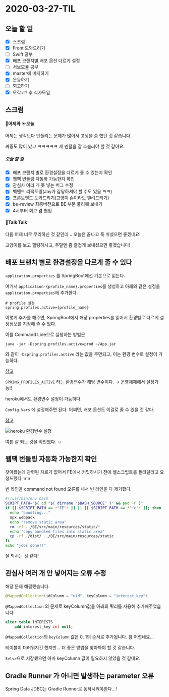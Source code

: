 # 2020-03-27-TIL

## 오늘 할 일

- [x] 스크럼
- [x] Front 도와드리기
- [ ] Swift 공부
- [x] 배포 브랜치별 배포 옵션 다르게 설정
- [ ] 서브모듈 공부
- [x] master에 머지하기
- [x] 운동하기
- [ ] 회고하기
- [x] 모각코? 후 식사모임

## 스크럼

#### 🌝어제와 ☀️오늘

어제는 생각보다 안풀리는 문제가 많아서 고생을 좀 했던 것 같습니다.

짜증도 많이 났고 ㅋㅋㅋㅋㅋ 제 멘탈을 잘 추슬러야 할 것 같아요.

##### 오늘 할 일

- [x] 배포 브랜치 별로 환경설정을 다르게 줄 수 있는지 확인
- [x] 웹팩 번들링 자동화 가능한지 확인
- [x] 관심사 여러 개 못 넣는 버그 수정
- [x] 백엔드 리팩토링(Jay가 감당하셔야 할 수도 있음 ㅋㅋ)
- [x] 프론트엔드 도와드리기(고양이 손이라도 빌려드리기)
- [x] be-review 최종버전으로 BE 부분 풀리퀘 보내기
- [x] 4시부터 회고 겸 협업

#### 📢Talk Talk

다들 어제 너무 무리하신 것 같던데... 오늘은 끝나고 푹 쉬셨으면 좋겠네요!

고양이를 보고 힐링하시고, 주말엔 좀 즐겁게 보내셨으면 좋겠습니다!

## 배포 브랜치 별로 환경설정을 다르게 줄 수 있다

`application.properties` 를 SpringBoot에선 기본으로 읽는다.

여기서 `application-{profile_name}.properties`를 생성하고 아래와 같은 설정을 `application.properties`에 추가한다.

```properties
# profile 설정
spring.profiles.active={profile_name}
```

이렇게 추가를 해주면, SpringBoot에서 해당 properties를 읽어서 환경별로 다르게 설정정보를 지정해 줄 수 있다.

이를 Command Line으로 실행하는 방법은 

```shell
java -jar -Dspring.profiles.active=prod ~/App.jar
```

와 같이 `-Dspring.profiles.active` 라는 값을 주면되고, 이는 환경 변수로 설정이 가능하다.

[참고](https://stackoverflow.com/questions/38520638/how-to-set-spring-profile-from-system-variable)

`SPRING_PROFILES_ACTIVE` 라는 환경변수가 해당 변수이다. → 운영체제에서 설정가능!!

heroku에서도 환경변수 설정이 가능하다.

`Config Vars` 에 설정해주면 된다. 어쩌면, 배포 옵션도 이걸로 줄 수 있을 것 같다.

[참고](https://stackoverflow.com/questions/55984799/deploy-spring-boot-app-to-heroku-with-a-particular-application-properties-file/55985144)

![heroku 환경변수 설정](https://i.imgur.com/NKUY5HK.png)

여튼 잘 되는 것을 확인했다. ☺️

## 웹팩 번들링 자동화 가능한지 확인

찾아봤는데 관련된 자료가 없어서 FE에서 커밋하시기 전에 쉘스크립트를 돌려달라고 요청드렸다 ㅠㅠ

빈 라인을 command not found 오류를 내서 빈 라인을 다 제거했다.

```sh
#!/usr/bin/env bash
SCRIPT_PATH="$( cd "$( dirname "$BASH_SOURCE" )" && pwd -P )"
if [[ $SCRIPT_PATH == *"FE"* ]] || [[ $SCRIPT_PATH == *"fe"* ]]; then
  echo "bundling..."
  npx webpack
  echo "remove static area"
  rm -rf ../BE/src/main/resources/static/*
  echo "copy bundled files into static area"
  cp -rf ./dist/ ../BE/src/main/resources/static
fi
echo "jobs done!!"

```

잘 되시는 것 같다!

## 관심사 여러 개 안 넣어지는 오류 수정

해당 문제 해결했습니다.

```java
@MappedCollection(idColumn = "uid", keyColumn = "interest_key")
```

`@MappedCollection` 의 문제로 keyColumn값을 아래의 쿼리를 사용해 추가해주었습니다.

```sql
alter table INTERESTS
    add interest_key int null;
```

`@MappedCollection`의 `keyColumn` 값은 0, 1의 순서로 추가됩니다. 참 어렵네요...

테이블이 더러워지긴 했지만... 더 좋은 방법을 찾아봐야 할 것 같습니다.

`Set<>`으로 저장했으면 아마 keyColumn 값이 필요하지 않았을 것 같네요.

## Gradle Runner 가 아니면 발생하는 parameter 오류

Spring Data JDBC는 Gradle Runner로 동작시켜야한다...!


